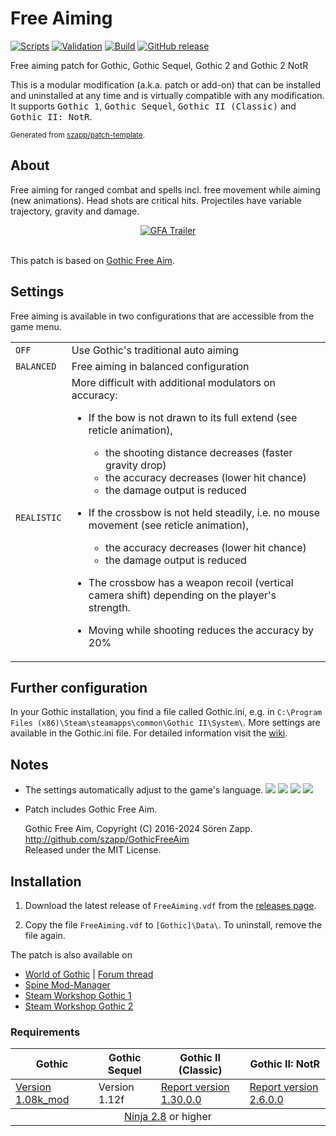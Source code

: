 # Free Aiming

[![Scripts](https://github.com/szapp/FreeAiming/actions/workflows/scripts.yml/badge.svg)](https://github.com/szapp/FreeAiming/actions/workflows/scripts.yml)
[![Validation](https://github.com/szapp/FreeAiming/actions/workflows/validation.yml/badge.svg)](https://github.com/szapp/FreeAiming/actions/workflows/validation.yml)
[![Build](https://github.com/szapp/FreeAiming/actions/workflows/build.yml/badge.svg)](https://github.com/szapp/FreeAiming/actions/workflows/build.yml)
[![GitHub release](https://img.shields.io/github/v/release/szapp/FreeAiming.svg)](https://github.com/szapp/FreeAiming/releases/latest)

Free aiming patch for Gothic, Gothic Sequel, Gothic 2 and Gothic 2 NotR

This is a modular modification (a.k.a. patch or add-on) that can be installed and uninstalled at any time and is virtually compatible with any modification.
It supports <kbd>Gothic 1</kbd>, <kbd>Gothic Sequel</kbd>, <kbd>Gothic II (Classic)</kbd> and <kbd>Gothic II: NotR</kbd>.

<sup>Generated from [szapp/patch-template](https://github.com/szapp/patch-template).</sup>

## About

Free aiming for ranged combat and spells incl. free movement while aiming (new animations).
Head shots are critical hits.
Projectiles have variable trajectory, gravity and damage.

<div align="center">
  <a href="https://www.youtube.com/watch?v=9CrFlxo21Qw"><img src="https://github.com/szapp/FreeAiming/assets/20203034/ede80ca5-845f-4ea1-92d2-e2b401467b49" alt="GFA Trailer" /></a>
</div><br />

This patch is based on [Gothic Free Aim](https://github.com/szapp/GothicFreeAim/wiki#wiki-content).

## Settings

Free aiming is available in two configurations that are accessible from the game menu.

<table><tbody>
<tr>
  <td><code>OFF</code></td>
  <td>Use Gothic's traditional auto aiming</td>
</tr><tr>
  <td><code>BALANCED</code></td>
  <td>Free aiming in balanced configuration</td>
</tr><tr>
  <td><code>REALISTIC</code></td>
  <td>More difficult with additional modulators on accuracy:

- If the bow is not drawn to its full extend (see reticle animation),
   - the shooting distance decreases (faster gravity drop)
   - the accuracy decreases (lower hit chance)
   - the damage output is reduced
- If the crossbow is not held steadily, i.e. no mouse movement (see reticle animation),
   - the accuracy decreases (lower hit chance)
   - the damage output is reduced
- The crossbow has a weapon recoil (vertical camera shift) depending on the player's strength.
- Moving while shooting reduces the accuracy by 20%

  </td>
</tr>
</tbody></table>

## Further configuration

In your Gothic installation, you find a file called Gothic.ini, e.g. in `C:\Program Files (x86)\Steam\steamapps\common\Gothic II\System\`.
More settings are available in the Gothic.ini file.
For detailed information visit the [wiki](https://github.com/szapp/GothicFreeAim/wiki/Settings-for-Players).

## Notes

- The settings automatically adjust to the game's language.
[![](https://raw.githubusercontent.com/wiki/szapp/GothicFreeAim/media/flagDE.png)](#)
[![](https://raw.githubusercontent.com/wiki/szapp/GothicFreeAim/media/flagEN.png)](#)
[![](https://raw.githubusercontent.com/wiki/szapp/GothicFreeAim/media/flagPL.png)](#)
[![](https://raw.githubusercontent.com/wiki/szapp/GothicFreeAim/media/flagRU.png)](#)

- Patch includes Gothic Free Aim.

    Gothic Free Aim, Copyright (C)  2016-2024 Sören Zapp.  
    http://github.com/szapp/GothicFreeAim  
    Released under the MIT License.

## Installation

1. Download the latest release of `FreeAiming.vdf` from the [releases page](https://github.com/szapp/FreeAiming/releases/latest).

2. Copy the file `FreeAiming.vdf` to `[Gothic]\Data\`. To uninstall, remove the file again.

The patch is also available on
- [World of Gothic](https://www.worldofgothic.de/dl/download_613.htm) | [Forum thread](https://forum.worldofplayers.de/forum/threads/1515287)
- [Spine Mod-Manager](https://clockwork-origins.com/spine/)
- [Steam Workshop Gothic 1](https://steamcommunity.com/sharedfiles/filedetails/?id=2786959658)
- [Steam Workshop Gothic 2](https://steamcommunity.com/sharedfiles/filedetails/?id=2786958841)

### Requirements

<table><thead><tr><th>Gothic</th><th>Gothic Sequel</th><th>Gothic II (Classic)</th><th>Gothic II: NotR</th></tr></thead>
<tbody><tr><td><a href="https://www.worldofgothic.de/dl/download_34.htm">Version 1.08k_mod</a></td><td>Version 1.12f</td><td><a href="https://www.worldofgothic.de/dl/download_278.htm">Report version 1.30.0.0</a></td><td><a href="https://www.worldofgothic.de/dl/download_278.htm">Report version 2.6.0.0</a></td></tr></tbody>
<tbody><tr><td colspan="4" align="center"><a href="https://github.com/szapp/Ninja">Ninja 2.8</a> or higher</td></tr></tbody></table>

<!--

If you are interested in writing your own patch, please do not copy this patch!
Instead refer to the PATCH TEMPLATE to build a foundation that is customized to your needs!
The patch template can found at https://github.com/szapp/patch-template.

-->
